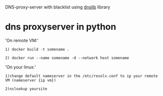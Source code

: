 DNS-proxy-server with blacklist using [dnslib](https://pypi.python.org/pypi/dnslib) library

# dns proxyserver in python

'On remote VM:'

    1) docker build -t somename .
   
    2) docker run --name somename -d --network host somename

'On your linux:'

    1)change default nameserver in the /etc/resolv.conf to ip your remote VM (nameserver {ip vm})
   
    2)nslookup yoursite
